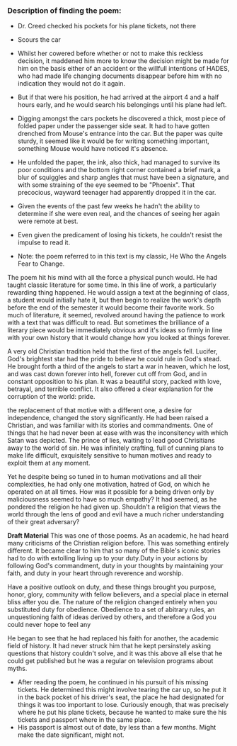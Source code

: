 ### Description of finding the poem:
- Dr. Creed checked his pockets for his plane tickets, not there
- Scours the car
- Whilst her cowered before whether or not to make this reckless decision, it maddened him more to know the decision might be made for him on the basis either of an accident or the willfull intentions of HADES, who had made life changing documents disappear before him with no indication they would not do it again. 
- But if that were his position, he had arrived at the airport 4 and a half hours early, and he would search his belongings until his plane had left. 
- Digging amongst the cars pockets he discovered a thick, most piece of folded paper under the passenger side seat. It had to have gotten drenched from Mouse's entrance into the car. But the paper was quite sturdy, it seemed like it would be for writing something important, something Mouse would have noticed it's absence. 
- He unfolded the paper, the ink, also thick, had managed to survive its poor conditions and the bottom right corner contained a brief mark, a blur of squiggles and sharp angles that must have been a signature, and with some straining of the eye seemed to be "Phoenix". That precocious, wayward teenager had apparently dropped it in the car. 
- Given the events of the past few weeks he hadn't the ability to determine if she were even real, and the chances of seeing her again were remote at best.
- Even given the predicament of losing his tickets, he couldn't resist the impulse to read it. 

- Note: the poem referred to in this text is my classic, He Who the Angels Fear to Change.

The poem hit his mind with all the force a physical punch would. He had taught classic literature for some time. In this line of work, a particularly rewarding thing happened. He would assign a text at the beginning of class, a student would initially hate it, but then begin to realize the work's depth before the end of the semester it would become their favorite work. So much of literature, it seemed, revolved around having the patience to work with a text that was difficult to read. But sometimes the brilliance of a literary piece would be immediately obvious and it's ideas so firmly in line with your own history that it would change how you looked at things forever. 

A very old Christian tradition held that the first of the angels fell. Lucifer, God's brightest star had the pride to believe he could rule in God's stead. He brought forth a third of the angels to start a war in heaven, which he lost, and was cast down forever into hell, forever cut off from God, and in constant opposition to his plan. It was a beautiful story, packed with love, betrayal, and terrible conflict. It also offered a clear explanation for the corruption of the world: pride. 

the replacement of that motive with a different one, a desire for independence, changed the story significantly. He had been raised a Christian, and was familiar with its stories and commandments. One of things that he had never been at ease with was the inconsitency with which Satan was depicted. The prince of lies, waiting to lead good Chrisitians away to the world of sin. He was infinitely crafting, full of cunning plans to make life difficult, exquisitely sensitive to human motives and ready to exploit them at any moment. 

Yet he despite being so tuned in to human motivations and all their complexities, he had only one motivation, hatred of God, on which he operated on at all times. How was it possible for a being driven only by maliciousness seemed to have so much empathy? It had seemed, as he pondered the religion he had given up. Shouldn't a religion that views the world through the lens of good and evil have a much richer understanding of their great adversary?

**Draft Material**
This was one of those poems. As an academic, he had heard many criticisms of the Christian religion before. This was something entirely different. It became clear to him that so many of the Bible's iconic stories had to do with extolling living up to your duty.Duty in your actions by following God's commandment, duty in your thoughts by maintaining your faith, and duty in your heart through reverence and worship. 

Have a positive outlook on duty, and these things brought you purpose, honor, glory, community with fellow believers, and a special place in eternal bliss after you die. The nature of the religion changed entirely when you substituted duty for obedience. Obedience to a set of abitrary rules, an unquestioning faith of ideas derived by others, and therefore a God you could never hope to feel any 

He began to see that he had replaced his faith for another, the academic field of history. It had never struck him that he kept persinstely asking questions that history couldn't solve, and it was this above all else that he could get published but he was a regular on television programs about myths. 

- After reading the poem, he continued in his pursuit of his missing tickets. He determined this might involve tearing the car up, so he put it in the back pocket of his driver's seat, the place he had designated for things it was too important to lose. Curiously enough, that was precisely where he put his plane tickets, because he wanted to make sure the his tickets and passport where in the same place. 
- His passport is almost out of date, by less than a few months. Might make the date significant, might not.
